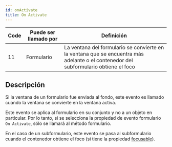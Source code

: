 ```yaml
---
id: onActivate
title: On Activate
---
```


| Code | Puede ser llamado por | Definición                                                                                                                           |
| ---- | --------------------- | ------------------------------------------------------------------------------------------------------------------------------------ |
| 11   | Formulario            | La ventana del formulario se convierte en la ventana que se encuentra más adelante o el contenedor del subformulario obtiene el foco |

## Descripción

Si la ventana de un formulario fue enviada al fondo, este evento es llamado cuando la ventana se convierte en la ventana activa.

Este evento se aplica al formulario en su conjunto y no a un objeto en particular. Por lo tanto, si se selecciona la propiedad de evento formulario `On Activate`, sólo se llamará al método formulario.

En el caso de un subformulario, este evento se pasa al subformulario cuando el contenedor obtiene el foco (si tiene la propiedad [focusable](FormObjects/properties_Entry.md#focusable)).
